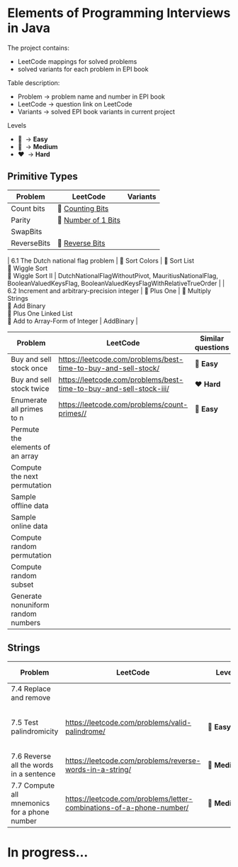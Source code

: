 # Elements of Programming Interviews in Java

The project contains:
* LeetCode mappings for solved problems
* solved variants for each problem in EPI book

Table description:
* Problem -> problem name and number in EPI book
* LeetCode -> question link on LeetCode
* Variants -> solved EPI book variants in current project

Levels
* :green_heart:&nbsp; -> **Easy**
* :yellow_heart:&nbsp; -> **Medium**
* :heart:&nbsp; -> **Hard**

## Primitive Types

| Problem | LeetCode | Variants |
| ------- | -------- | -------- |
| Count bits | :green_heart:&nbsp;[Counting Bits](https://leetcode.com/problems/counting-bits/) | |
| Parity | :green_heart:&nbsp;[Number of 1 Bits](https://leetcode.com/problems/number-of-1-bits/) | |
| SwapBits | | |
| ReverseBits | :green_heart:&nbsp;[Reverse Bits](https://leetcode.com/problems/reverse-bits/) | |






| 6.1 The Dutch national flag problem | :yellow_heart:&nbsp;Sort Colors | :yellow_heart:&nbsp;Sort List<br/>:yellow_heart:&nbsp;Wiggle Sort<br/>:yellow_heart:&nbsp;Wiggle Sort II | DutchNationalFlagWithoutPivot, MauritiusNationalFlag, BooleanValuedKeysFlag, BooleanValuedKeysFlagWithRelativeTrueOrder | 
| 6.2 Increment and arbitrary-precision integer | :green_heart:&nbsp;Plus One | :yellow_heart:&nbsp;Multiply Strings<br/>:green_heart:&nbsp;Add Binary<br/>:yellow_heart:&nbsp;Plus One Linked List<br/>:green_heart:&nbsp;Add to Array-Form of Integer | AddBinary |

|Problem|LeetCode|Similar questions|Similar questions
|---|---|---|---|
|Buy and sell stock once|https://leetcode.com/problems/best-time-to-buy-and-sell-stock/|:green_heart:&nbsp;**Easy**|
|Buy and sell stock twice|https://leetcode.com/problems/best-time-to-buy-and-sell-stock-iii/|:heart:&nbsp;**Hard**|
|Enumerate all primes to n|https://leetcode.com/problems/count-primes//|:green_heart:&nbsp;**Easy**|
|Permute the elements of an array|
|Compute the next permutation|
|Sample offline data|
|Sample online data|
|Compute random permutation|
|Compute random subset|
|Generate nonuniform random numbers|

## Strings

|Problem|LeetCode|Level|Similar questions|Variants
|---|---|---|---|---|
|7.4 Replace and remove| | | |TelexEncoding, MergeTwoSortedArrays|
|7.5 Test palindromicity|https://leetcode.com/problems/valid-palindrome/|:green_heart:&nbsp;**Easy**|Valid Palindrome II, Palindrome Linked List| |
|7.6 Reverse all the words in a sentence|https://leetcode.com/problems/reverse-words-in-a-string/|:yellow_heart:&nbsp;**Medium**|Reverse Words in a String II| |
|7.7 Compute all mnemonics for a phone number|https://leetcode.com/problems/letter-combinations-of-a-phone-number/|:yellow_heart:&nbsp;**Medium**|Generate Parentheses, Combination Sum, Binary Watch| |

# In progress...
